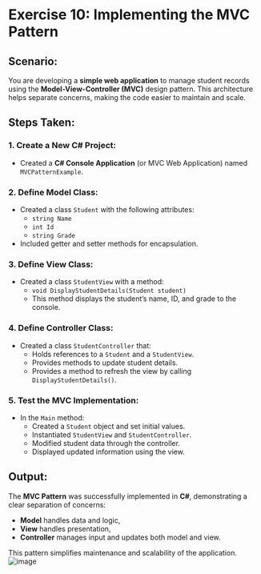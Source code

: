 # Exercise 10: Implementing the MVC Pattern

## Scenario:
You are developing a **simple web application** to manage student records using the **Model-View-Controller (MVC)** design pattern. This architecture helps separate concerns, making the code easier to maintain and scale.

## Steps Taken:

### 1. Create a New C# Project:
- Created a **C# Console Application** (or MVC Web Application) named `MVCPatternExample`.

### 2. Define Model Class:
- Created a class `Student` with the following attributes:
  - `string Name`
  - `int Id`
  - `string Grade`
- Included getter and setter methods for encapsulation.

### 3. Define View Class:
- Created a class `StudentView` with a method:
  - `void DisplayStudentDetails(Student student)`  
  - This method displays the student’s name, ID, and grade to the console.

### 4. Define Controller Class:
- Created a class `StudentController` that:
  - Holds references to a `Student` and a `StudentView`.
  - Provides methods to update student details.
  - Provides a method to refresh the view by calling `DisplayStudentDetails()`.

### 5. Test the MVC Implementation:
- In the `Main` method:
  - Created a `Student` object and set initial values.
  - Instantiated `StudentView` and `StudentController`.
  - Modified student data through the controller.
  - Displayed updated information using the view.

## Output:
The **MVC Pattern** was successfully implemented in **C#**, demonstrating a clear separation of concerns:
- **Model** handles data and logic,
- **View** handles presentation,
- **Controller** manages input and updates both model and view.

This pattern simplifies maintenance and scalability of the application.
![image](https://github.com/user-attachments/assets/6b095dc8-df29-4ebd-800e-651856ece2a1)

